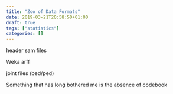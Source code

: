 ```yaml
---
title: "Zoo of Data Formats"
date: 2019-03-21T20:58:50+01:00
draft: true
tags: ["statistics"]
categories: []
---
```


<!--more-->

header
sam files

Weka arff

joint files (bed/ped)

Something that has long bothered me is the absence of codebook 

